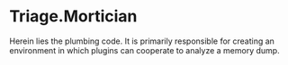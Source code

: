 ﻿# Triage.Mortician
Herein lies the plumbing code. It is primarily responsible for creating an environment in which plugins can cooperate to analyze a memory dump.